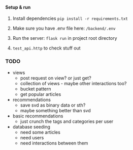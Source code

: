 #### Setup & run

1. Install dependencies ```pip install -r requirements.txt ```

2. Make sure you have .env file here: ```/backend/.env```

3. Run the server: ```flask run``` in project root directory

4. ```test_api.http``` to check stuff out

### TODO
- views 
  - post request on view? or just get?
  - collection of views - maybe other interactions too?
  - bucket pattern
  - get popular articles
- recommendations
  - save svd as binary data or sth?
  - maybe something better than svd
- basic recommendations
  - just crunch the tags and categories per user
- database seeding
  - need some articles 
  - need users
  - need interactions between them